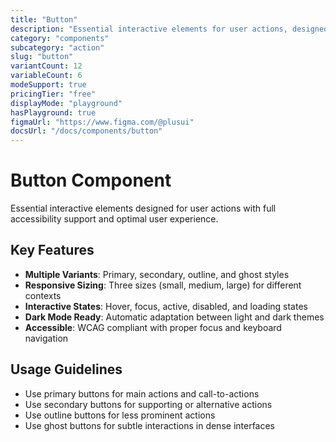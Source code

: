 ```yaml
---
title: "Button"
description: "Essential interactive elements for user actions, designed for accessibility and optimal user experience across all devices."
category: "components"
subcategory: "action"
slug: "button"
variantCount: 12
variableCount: 6
modeSupport: true
pricingTier: "free"
displayMode: "playground"
hasPlayground: true
figmaUrl: "https://www.figma.com/@plusui"
docsUrl: "/docs/components/button"
---
```


# Button Component

Essential interactive elements designed for user actions with full accessibility support and optimal user experience.

## Key Features

- **Multiple Variants**: Primary, secondary, outline, and ghost styles
- **Responsive Sizing**: Three sizes (small, medium, large) for different contexts
- **Interactive States**: Hover, focus, active, disabled, and loading states
- **Dark Mode Ready**: Automatic adaptation between light and dark themes
- **Accessible**: WCAG compliant with proper focus and keyboard navigation

## Usage Guidelines

- Use primary buttons for main actions and call-to-actions
- Use secondary buttons for supporting or alternative actions  
- Use outline buttons for less prominent actions
- Use ghost buttons for subtle interactions in dense interfaces
